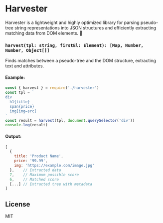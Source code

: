 # Harvester

Harvester is a lightweight and highly optimized library for parsing pseudo-tree string representations into JSON structures and efficiently extracting matching data from DOM elements. 🚀

### `harvest(tpl: string, firstEl: Element): [Map, Number, Number, Object[]]`

Finds matches between a pseudo-tree and the DOM structure, extracting text and attributes.

#### Example:

```js
const { harvest } = require('./harvester')
const tpl = `
div
  h1{title}
  span{price}
  img[img=src]
`
const result = harvest(tpl, document.querySelector('div'))
console.log(result)
```

#### Output:

```js
[
  {
    title: 'Product Name',
    price: '99.99',
    img: 'https://example.com/image.jpg'
  },    // Extracted data
  7,    // Maximum possible score
  6,    // Matched score
  [...] // Extracted tree with metadata
]
```

## License

MIT

